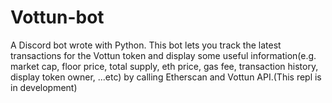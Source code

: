 # Vottun-bot

A Discord bot wrote with Python. This bot lets you track the latest transactions for the Vottun token and display some useful information(e.g. market cap, floor price, total supply, eth price, gas fee, transaction history, display token owner, ...etc) by calling Etherscan and Vottun API.(This repl is in development)

